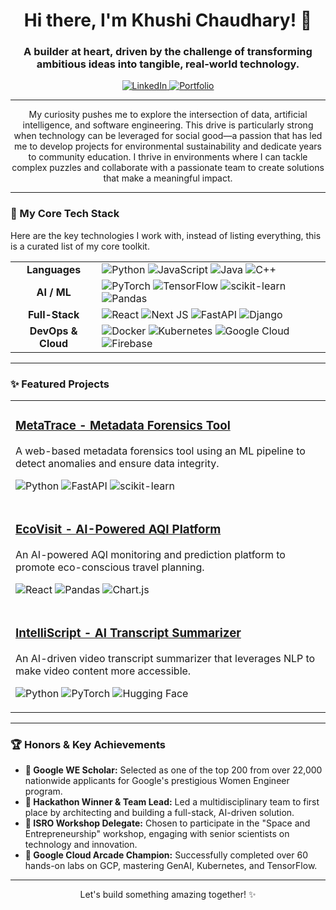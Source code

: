 

<div align="center">
  <h1>Hi there, I'm Khushi Chaudhary! 👋</h1>
  <h3>A builder at heart, driven by the challenge of transforming ambitious ideas into tangible, real-world technology.</h3>
</div>

<div align="center">
  <a href="https://www.linkedin.com/in/khushi-g-chaudhary/" target="_blank">
    <img src="https://img.shields.io/badge/LinkedIn-0077B5?style=for-the-badge&logo=linkedin&logoColor=white" alt="LinkedIn">
  </a>
  <a href="https://khushi-chaudhary.vercel.app" target="_blank">
    <img src="https://img.shields.io/badge/Portfolio-8A2BE2?style=for-the-badge&logo=Vercel&logoColor=white" alt="Portfolio">
  </a>
</div>

---

<p align="center">
  My curiosity pushes me to explore the intersection of data, artificial intelligence, and software engineering. This drive is particularly strong when technology can be leveraged for social good—a passion that has led me to develop projects for environmental sustainability and dedicate years to community education. I thrive in environments where I can tackle complex puzzles and collaborate with a passionate team to create solutions that make a meaningful impact.
</p>

---

### **🚀 My Core Tech Stack**

Here are the key technologies I work with, instead of listing everything, this is a curated list of my core toolkit.


<table>
  <tr>
    <td align="center"><strong>Languages</strong></td>
    <td>
      <img src="https://img.shields.io/badge/python-3670A0?style=for-the-badge&logo=python&logoColor=ffdd54" alt="Python">
      <img src="https://img.shields.io/badge/javascript-%23323330.svg?style=for-the-badge&logo=javascript&logoColor=%23F7DF1E" alt="JavaScript">
      <img src="https://img.shields.io/badge/java-%23ED8B00.svg?style=for-the-badge&logo=openjdk&logoColor=white" alt="Java">
      <img src="https://img.shields.io/badge/c++-%2300599C.svg?style=for-the-badge&logo=c%2B%2B&logoColor=white" alt="C++">
    </td>
  </tr>
  <tr>
    <td align="center"><strong>AI / ML</strong></td>
    <td>
      <img src="https://img.shields.io/badge/PyTorch-%23EE4C2C.svg?style=for-the-badge&logo=PyTorch&logoColor=white" alt="PyTorch">
      <img src="https://img.shields.io/badge/TensorFlow-%23FF6F00.svg?style=for-the-badge&logo=TensorFlow&logoColor=white" alt="TensorFlow">
      <img src="https://img.shields.io/badge/scikit--learn-%23F7931E.svg?style=for-the-badge&logo=scikit-learn&logoColor=white" alt="scikit-learn">
      <img src="https://img.shields.io/badge/pandas-%23150458.svg?style=for-the-badge&logo=pandas&logoColor=white" alt="Pandas">
    </td>
  </tr>
  <tr>
    <td align="center"><strong>Full-Stack</strong></td>
    <td>
      <img src="https://img.shields.io/badge/react-%2320232a.svg?style=for-the-badge&logo=react&logoColor=%2361DAFB" alt="React">
      <img src="https://img.shields.io/badge/Next-black?style=for-the-badge&logo=next.js&logoColor=white" alt="Next JS">
      <img src="https://img.shields.io/badge/FastAPI-005571?style=for-the-badge&logo=fastapi" alt="FastAPI">
      <img src="https://img.shields.io/badge/django-%23092E20.svg?style=for-the-badge&logo=django&logoColor=white" alt="Django">
    </td>
  </tr>
  <tr>
    <td align="center"><strong>DevOps & Cloud</strong></td>
    <td>
      <img src="https://img.shields.io/badge/docker-%230db7ed.svg?style=for-the-badge&logo=docker&logoColor=white" alt="Docker">
      <img src="https://img.shields.io/badge/kubernetes-%23326ce5.svg?style=for-the-badge&logo=kubernetes&logoColor=white" alt="Kubernetes">
      <img src="https://img.shields.io/badge/GoogleCloud-%234285F4.svg?style=for-the-badge&logo=google-cloud&logoColor=white" alt="Google Cloud">
      <img src="https://img.shields.io/badge/firebase-%23039BE5.svg?style=for-the-badge&logo=firebase" alt="Firebase">
    </td>
  </tr>
</table>

---

### ✨ Featured Projects

<table>
  <tbody>
    <tr>
      <td width="100%">
        <h3><a href="https://github.com/Khushi-Chaudhary04/Meta-Trace">MetaTrace - Metadata Forensics Tool</a></h3>
        <p>A web-based metadata forensics tool using an ML pipeline to detect anomalies and ensure data integrity.</p>
        <p>
          <img src="https://img.shields.io/badge/python-3670A0?style=for-the-badge&logo=python&logoColor=ffdd54" alt="Python">
          <img src="https://img.shields.io/badge/FastAPI-005571?style=for-the-badge&logo=fastapi" alt="FastAPI">
          <img src="https://img.shields.io/badge/scikit--learn-%23F7931E.svg?style=for-the-badge&logo=scikit-learn&logoColor=white" alt="scikit-learn">
        </p>
      </td>
    </tr>
    <tr>
      <td width="100%">
        <h3><a href="https://github.com/Khushi-Chaudhary04/EcoVisit">EcoVisit - AI-Powered AQI Platform</a></h3>
        <p>An AI-powered AQI monitoring and prediction platform to promote eco-conscious travel planning.</p>
        <p>
          <img src="https://img.shields.io/badge/react-%2320232a.svg?style=for-the-badge&logo=react&logoColor=%2361DAFB" alt="React">
          <img src="https://img.shields.io/badge/pandas-%23150458.svg?style=for-the-badge&logo=pandas&logoColor=white" alt="Pandas">
          <img src="https://img.shields.io/badge/Chart.js-F5788D.svg?style=for-the-badge&logo=chart.js&logoColor=white" alt="Chart.js">
        </p>
      </td>
    </tr>
    <tr>
      <td width="100%">
        <h3><a href="https://github.com/Khushi-Chaudhary04/IntelliScript">IntelliScript - AI Transcript Summarizer</a></h3>
        <p>An AI-driven video transcript summarizer that leverages NLP to make video content more accessible.</p>
        <p>
          <img src="https://img.shields.io/badge/python-3670A0?style=for-the-badge&logo=python&logoColor=ffdd54" alt="Python">
          <img src="https://img.shields.io/badge/PyTorch-%23EE4C2C.svg?style=for-the-badge&logo=PyTorch&logoColor=white" alt="PyTorch">
          <img src="https://img.shields.io/badge/Hugging_Face-FFD21E?style=for-the-badge&logo=huggingface&logoColor=black" alt="Hugging Face">
        </p>
      </td>
    </tr>
  </tbody>
</table>

---

### 🏆 Honors & Key Achievements

- **🥇 Google WE Scholar:** Selected as one of the top 200 from over 22,000 nationwide applicants for Google's prestigious Women Engineer program.
- **🥇 Hackathon Winner & Team Lead:** Led a multidisciplinary team to first place by architecting and building a full-stack, AI-driven solution.
- **🚀 ISRO Workshop Delegate:** Chosen to participate in the "Space and Entrepreneurship" workshop, engaging with senior scientists on technology and innovation.
- **🚀 Google Cloud Arcade Champion:** Successfully completed over 60 hands-on labs on GCP, mastering GenAI, Kubernetes, and TensorFlow.

---

<div align="center">
  <p>Let's build something amazing together! ✨</p>
</div>
